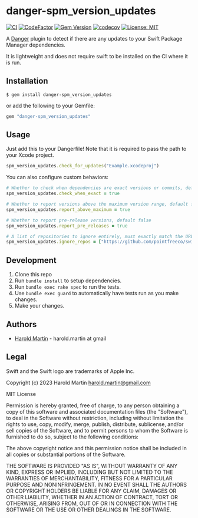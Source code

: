 # danger-spm_version_updates

[![CI](https://github.com/hbmartin/danger-spm_version_updates/actions/workflows/lint_and_test.yml/badge.svg)](https://github.com/hbmartin/danger-spm_version_updates/actions/workflows/lint_and_test.yml)
[![CodeFactor](https://www.codefactor.io/repository/github/hbmartin/danger-spm_version_updates/badge/main)](https://www.codefactor.io/repository/github/hbmartin/danger-spm_version_updates/overview/main)
[![Gem Version](https://img.shields.io/gem/v/danger-spm_version_updates?color=D86149)](https://rubygems.org/gems/danger-spm_version_updates)
[![codecov](https://codecov.io/gh/hbmartin/danger-spm_version_updates/graph/badge.svg?token=eXgUoWlvP7)](https://codecov.io/gh/hbmartin/danger-spm_version_updates)
[![License: MIT](https://img.shields.io/badge/License-MIT-yellow.svg)](https://opensource.org/licenses/MIT)


A [Danger](https://danger.systems/ruby/) plugin to detect if there are any updates to your Swift Package Manager dependencies.

It is lightweight and does not require swift to be installed on the CI where it is run. 


## Installation

    $ gem install danger-spm_version_updates

or add the following to your Gemfile:


```ruby
gem "danger-spm_version_updates"
```

## Usage

Just add this to your Dangerfile! Note that it is required to pass the path to your Xcode project.

```ruby
spm_version_updates.check_for_updates("Example.xcodeproj")
```

You can also configure custom behaviors:

```ruby
# Whether to check when dependencies are exact versions or commits, default false
spm_version_updates.check_when_exact = true

# Whether to report versions above the maximum version range, default false
spm_version_updates.report_above_maximum = true

# Whether to report pre-release versions, default false
spm_version_updates.report_pre_releases = true

# A list of repositories to ignore entirely, must exactly match the URL as configured in the Xcode project
spm_version_updates.ignore_repos = ["https://github.com/pointfreeco/swift-snapshot-testing"]
```

## Development

1. Clone this repo
2. Run `bundle install` to setup dependencies.
3. Run `bundle exec rake spec` to run the tests.
4. Use `bundle exec guard` to automatically have tests run as you make changes.
5. Make your changes.


## Authors

* [Harold Martin](https://www.linkedin.com/in/harold-martin-98526971/) - harold.martin at gmail

## Legal

Swift and the Swift logo are trademarks of Apple Inc.

Copyright (c) 2023 Harold Martin <harold.martin@gmail.com>

MIT License

Permission is hereby granted, free of charge, to any person obtaining
a copy of this software and associated documentation files (the
"Software"), to deal in the Software without restriction, including
without limitation the rights to use, copy, modify, merge, publish,
distribute, sublicense, and/or sell copies of the Software, and to
permit persons to whom the Software is furnished to do so, subject to
the following conditions:

The above copyright notice and this permission notice shall be
included in all copies or substantial portions of the Software.

THE SOFTWARE IS PROVIDED "AS IS", WITHOUT WARRANTY OF ANY KIND,
EXPRESS OR IMPLIED, INCLUDING BUT NOT LIMITED TO THE WARRANTIES OF
MERCHANTABILITY, FITNESS FOR A PARTICULAR PURPOSE AND
NONINFRINGEMENT. IN NO EVENT SHALL THE AUTHORS OR COPYRIGHT HOLDERS BE
LIABLE FOR ANY CLAIM, DAMAGES OR OTHER LIABILITY, WHETHER IN AN ACTION
OF CONTRACT, TORT OR OTHERWISE, ARISING FROM, OUT OF OR IN CONNECTION
WITH THE SOFTWARE OR THE USE OR OTHER DEALINGS IN THE SOFTWARE.
